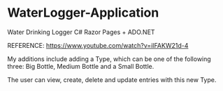 # WaterLogger-Application
Water Drinking Logger C# Razor Pages + ADO.NET

REFERENCE:
https://www.youtube.com/watch?v=iIFAKW21d-4

My additions include adding a Type, which can be one of the following three: Big Bottle, Medium Bottle and a Small Bottle.

The user can view, create, delete and update entries with this new Type. 
